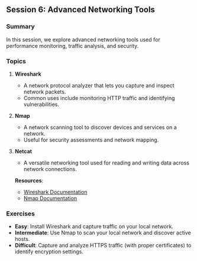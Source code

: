 ## **Session 6: Advanced Networking Tools**

### **Summary**  
In this session, we explore advanced networking tools used for performance monitoring, traffic analysis, and security.

### **Topics**  
1. **Wireshark**  
   - A network protocol analyzer that lets you capture and inspect network packets.  
   - Common uses include monitoring HTTP traffic and identifying vulnerabilities.

2. **Nmap**  
   - A network scanning tool to discover devices and services on a network.  
   - Useful for security assessments and network mapping.

3. **Netcat**  
   - A versatile networking tool used for reading and writing data across network connections.

   **Resources**:  
   - [Wireshark Documentation](https://www.wireshark.org/docs/)  
   - [Nmap Documentation](https://nmap.org/book/)

### **Exercises**  
- **Easy**: Install Wireshark and capture traffic on your local network.  
- **Intermediate**: Use Nmap to scan your local network and discover active hosts.  
- **Difficult**: Capture and analyze HTTPS traffic (with proper certificates) to identify encryption settings.
